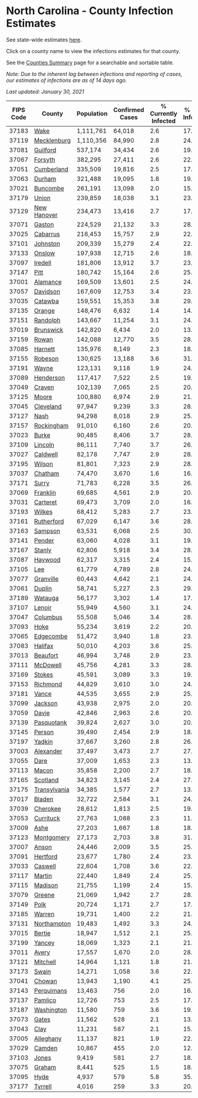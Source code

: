 # North Carolina - County Infection Estimates

See state-wide estimates [here](/infections/us-nc).

Click on a county name to view the infections estimates for that county.

See the [Counties Summary](/infections/summary-counties) page for a searchable and sortable table.

*Note: Due to the inherent lag between infections and reporting of cases, our estimates of infections are as of 14 days ago.*

*Last updated: January 30, 2021*

|   FIPS Code |                       County |   Population |   Confirmed Cases |   % Currently Infected |   % Total Infected |
|-------------|------------------------------|--------------|-------------------|------------------------|--------------------|
|       37183 |                 [Wake](wake) |    1,111,761 |            64,018 |                    2.6 |               17.6 |
|       37119 |   [Mecklenburg](mecklenburg) |    1,110,356 |            84,990 |                    2.8 |               24.2 |
|       37081 |         [Guilford](guilford) |      537,174 |            34,434 |                    2.6 |               19.6 |
|       37067 |           [Forsyth](forsyth) |      382,295 |            27,411 |                    2.6 |               22.2 |
|       37051 |     [Cumberland](cumberland) |      335,509 |            19,816 |                    2.5 |               17.9 |
|       37063 |             [Durham](durham) |      321,488 |            19,095 |                    1.8 |               19.5 |
|       37021 |         [Buncombe](buncombe) |      261,191 |            13,098 |                    2.0 |               15.2 |
|       37179 |               [Union](union) |      239,859 |            18,038 |                    3.1 |               23.0 |
|       37129 |   [New Hanover](new-hanover) |      234,473 |            13,416 |                    2.7 |               17.4 |
|       37071 |             [Gaston](gaston) |      224,529 |            21,132 |                    3.3 |               28.6 |
|       37025 |         [Cabarrus](cabarrus) |      216,453 |            15,757 |                    2.9 |               22.4 |
|       37101 |         [Johnston](johnston) |      209,339 |            15,279 |                    2.4 |               22.6 |
|       37133 |             [Onslow](onslow) |      197,938 |            12,715 |                    2.6 |               18.9 |
|       37097 |           [Iredell](iredell) |      181,806 |            13,912 |                    3.7 |               23.0 |
|       37147 |                 [Pitt](pitt) |      180,742 |            15,164 |                    2.6 |               25.6 |
|       37001 |         [Alamance](alamance) |      169,509 |            13,601 |                    2.5 |               24.7 |
|       37057 |         [Davidson](davidson) |      167,609 |            12,753 |                    3.4 |               23.1 |
|       37035 |           [Catawba](catawba) |      159,551 |            15,353 |                    3.8 |               29.0 |
|       37135 |             [Orange](orange) |      148,476 |             6,632 |                    1.4 |               14.2 |
|       37151 |         [Randolph](randolph) |      143,667 |            11,254 |                    3.1 |               24.1 |
|       37019 |       [Brunswick](brunswick) |      142,820 |             6,434 |                    2.0 |               13.7 |
|       37159 |               [Rowan](rowan) |      142,088 |            12,770 |                    3.5 |               28.0 |
|       37085 |           [Harnett](harnett) |      135,976 |             8,149 |                    2.3 |               18.4 |
|       37155 |           [Robeson](robeson) |      130,625 |            13,188 |                    3.6 |               31.5 |
|       37191 |               [Wayne](wayne) |      123,131 |             9,118 |                    1.9 |               24.6 |
|       37089 |       [Henderson](henderson) |      117,417 |             7,522 |                    2.5 |               19.9 |
|       37049 |             [Craven](craven) |      102,139 |             7,065 |                    2.5 |               20.7 |
|       37125 |               [Moore](moore) |      100,880 |             6,974 |                    2.9 |               21.0 |
|       37045 |       [Cleveland](cleveland) |       97,947 |             9,239 |                    3.3 |               28.4 |
|       37127 |                 [Nash](nash) |       94,298 |             8,018 |                    2.9 |               25.6 |
|       37157 |     [Rockingham](rockingham) |       91,010 |             6,160 |                    2.6 |               20.2 |
|       37023 |               [Burke](burke) |       90,485 |             8,406 |                    3.7 |               28.8 |
|       37109 |           [Lincoln](lincoln) |       86,111 |             7,740 |                    3.7 |               26.7 |
|       37027 |         [Caldwell](caldwell) |       82,178 |             7,747 |                    2.9 |               28.8 |
|       37195 |             [Wilson](wilson) |       81,801 |             7,323 |                    2.9 |               28.0 |
|       37037 |           [Chatham](chatham) |       74,470 |             3,670 |                    1.6 |               16.9 |
|       37171 |               [Surry](surry) |       71,783 |             6,228 |                    3.5 |               26.3 |
|       37069 |         [Franklin](franklin) |       69,685 |             4,561 |                    2.9 |               20.2 |
|       37031 |         [Carteret](carteret) |       69,473 |             3,709 |                    2.0 |               16.0 |
|       37193 |             [Wilkes](wilkes) |       68,412 |             5,283 |                    2.7 |               23.9 |
|       37161 |     [Rutherford](rutherford) |       67,029 |             6,147 |                    3.6 |               28.0 |
|       37163 |           [Sampson](sampson) |       63,531 |             6,068 |                    2.5 |               30.5 |
|       37141 |             [Pender](pender) |       63,060 |             4,028 |                    3.1 |               19.5 |
|       37167 |             [Stanly](stanly) |       62,806 |             5,918 |                    3.4 |               28.9 |
|       37087 |           [Haywood](haywood) |       62,317 |             3,315 |                    2.4 |               15.7 |
|       37105 |                   [Lee](lee) |       61,779 |             4,789 |                    2.8 |               24.8 |
|       37077 |       [Granville](granville) |       60,443 |             4,642 |                    2.1 |               24.9 |
|       37061 |             [Duplin](duplin) |       58,741 |             5,227 |                    2.3 |               29.8 |
|       37189 |           [Watauga](watauga) |       56,177 |             3,302 |                    1.4 |               17.7 |
|       37107 |             [Lenoir](lenoir) |       55,949 |             4,560 |                    3.1 |               24.8 |
|       37047 |         [Columbus](columbus) |       55,508 |             5,046 |                    3.4 |               28.1 |
|       37093 |                 [Hoke](hoke) |       55,234 |             3,619 |                    2.2 |               20.5 |
|       37065 |       [Edgecombe](edgecombe) |       51,472 |             3,940 |                    1.8 |               23.9 |
|       37083 |           [Halifax](halifax) |       50,010 |             4,203 |                    3.6 |               25.6 |
|       37013 |         [Beaufort](beaufort) |       46,994 |             3,748 |                    2.9 |               23.9 |
|       37111 |         [McDowell](mcdowell) |       45,756 |             4,281 |                    3.3 |               28.4 |
|       37169 |             [Stokes](stokes) |       45,591 |             3,089 |                    3.3 |               19.8 |
|       37153 |         [Richmond](richmond) |       44,829 |             3,610 |                    3.0 |               24.5 |
|       37181 |               [Vance](vance) |       44,535 |             3,655 |                    2.9 |               25.7 |
|       37099 |           [Jackson](jackson) |       43,938 |             2,975 |                    2.0 |               20.5 |
|       37059 |               [Davie](davie) |       42,846 |             2,963 |                    2.6 |               20.9 |
|       37139 |     [Pasquotank](pasquotank) |       39,824 |             2,627 |                    3.0 |               20.3 |
|       37145 |             [Person](person) |       39,490 |             2,454 |                    2.9 |               18.5 |
|       37197 |             [Yadkin](yadkin) |       37,667 |             3,260 |                    2.8 |               26.5 |
|       37003 |       [Alexander](alexander) |       37,497 |             3,473 |                    2.7 |               27.5 |
|       37055 |                 [Dare](dare) |       37,009 |             1,653 |                    2.3 |               13.3 |
|       37113 |               [Macon](macon) |       35,858 |             2,200 |                    2.7 |               18.9 |
|       37165 |         [Scotland](scotland) |       34,823 |             3,145 |                    2.4 |               27.7 |
|       37175 | [Transylvania](transylvania) |       34,385 |             1,577 |                    2.7 |               13.4 |
|       37017 |             [Bladen](bladen) |       32,722 |             2,584 |                    3.1 |               24.5 |
|       37039 |         [Cherokee](cherokee) |       28,612 |             1,813 |                    2.5 |               19.5 |
|       37053 |       [Currituck](currituck) |       27,763 |             1,088 |                    2.3 |               11.4 |
|       37009 |                 [Ashe](ashe) |       27,203 |             1,667 |                    1.8 |               18.4 |
|       37123 |     [Montgomery](montgomery) |       27,173 |             2,703 |                    3.8 |               31.1 |
|       37007 |               [Anson](anson) |       24,446 |             2,009 |                    3.5 |               25.1 |
|       37091 |         [Hertford](hertford) |       23,677 |             1,780 |                    2.4 |               23.6 |
|       37033 |           [Caswell](caswell) |       22,604 |             1,708 |                    3.6 |               22.7 |
|       37117 |             [Martin](martin) |       22,440 |             1,849 |                    2.4 |               25.3 |
|       37115 |           [Madison](madison) |       21,755 |             1,199 |                    2.4 |               15.9 |
|       37079 |             [Greene](greene) |       21,069 |             1,942 |                    2.7 |               28.2 |
|       37149 |                 [Polk](polk) |       20,724 |             1,171 |                    2.7 |               17.2 |
|       37185 |             [Warren](warren) |       19,731 |             1,400 |                    2.2 |               21.8 |
|       37131 |   [Northampton](northampton) |       19,483 |             1,492 |                    3.3 |               24.6 |
|       37015 |             [Bertie](bertie) |       18,947 |             1,512 |                    2.1 |               25.4 |
|       37199 |             [Yancey](yancey) |       18,069 |             1,323 |                    2.1 |               21.7 |
|       37011 |               [Avery](avery) |       17,557 |             1,670 |                    2.0 |               28.3 |
|       37121 |         [Mitchell](mitchell) |       14,964 |             1,121 |                    1.8 |               21.3 |
|       37173 |               [Swain](swain) |       14,271 |             1,058 |                    3.6 |               22.1 |
|       37041 |             [Chowan](chowan) |       13,943 |             1,190 |                    4.1 |               25.5 |
|       37143 |     [Perquimans](perquimans) |       13,463 |               756 |                    2.0 |               16.9 |
|       37137 |           [Pamlico](pamlico) |       12,726 |               753 |                    2.5 |               17.6 |
|       37187 |     [Washington](washington) |       11,580 |               759 |                    3.6 |               19.9 |
|       37073 |               [Gates](gates) |       11,562 |               528 |                    2.1 |               13.7 |
|       37043 |                 [Clay](clay) |       11,231 |               587 |                    2.1 |               15.8 |
|       37005 |       [Alleghany](alleghany) |       11,137 |               821 |                    1.9 |               22.7 |
|       37029 |             [Camden](camden) |       10,867 |               455 |                    2.0 |               12.6 |
|       37103 |               [Jones](jones) |        9,419 |               581 |                    2.7 |               18.7 |
|       37075 |             [Graham](graham) |        8,441 |               525 |                    1.5 |               18.6 |
|       37095 |                 [Hyde](hyde) |        4,937 |               579 |                    5.8 |               35.3 |
|       37177 |           [Tyrrell](tyrrell) |        4,016 |               259 |                    3.3 |               20.3 |